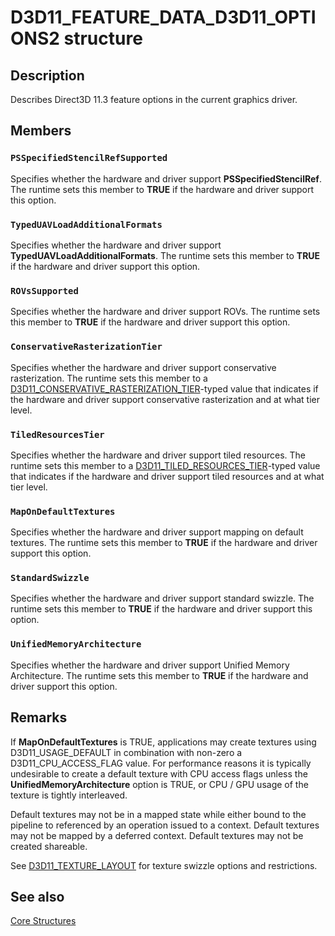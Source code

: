 # D3D11_FEATURE_DATA_D3D11_OPTIONS2 structure

## Description

Describes Direct3D 11.3 feature options in the current graphics driver.

## Members

### `PSSpecifiedStencilRefSupported`

Specifies whether the hardware and driver support **PSSpecifiedStencilRef**.
The runtime sets this member to **TRUE** if the hardware and driver support this option.

### `TypedUAVLoadAdditionalFormats`

Specifies whether the hardware and driver support **TypedUAVLoadAdditionalFormats**.
The runtime sets this member to **TRUE** if the hardware and driver support this option.

### `ROVsSupported`

Specifies whether the hardware and driver support ROVs.
The runtime sets this member to **TRUE** if the hardware and driver support this option.

### `ConservativeRasterizationTier`

Specifies whether the hardware and driver support conservative rasterization.
The runtime sets this member to a [D3D11_CONSERVATIVE_RASTERIZATION_TIER](https://learn.microsoft.com/windows/desktop/api/d3d11/ne-d3d11-d3d11_conservative_rasterization_tier)-typed value that indicates if the hardware and driver support conservative rasterization and at what tier level.

### `TiledResourcesTier`

Specifies whether the hardware and driver support tiled resources.
The runtime sets this member to a [D3D11_TILED_RESOURCES_TIER](https://learn.microsoft.com/windows/desktop/api/d3d11/ne-d3d11-d3d11_tiled_resources_tier)-typed value that indicates if the hardware and driver support tiled resources and at what tier level.

### `MapOnDefaultTextures`

Specifies whether the hardware and driver support mapping on default textures.
The runtime sets this member to **TRUE** if the hardware and driver support this option.

### `StandardSwizzle`

Specifies whether the hardware and driver support standard swizzle.
The runtime sets this member to **TRUE** if the hardware and driver support this option.

### `UnifiedMemoryArchitecture`

Specifies whether the hardware and driver support Unified Memory Architecture.
The runtime sets this member to **TRUE** if the hardware and driver support this option.

## Remarks

If **MapOnDefaultTextures** is TRUE, applications may create textures using D3D11_USAGE_DEFAULT in combination with non-zero a D3D11_CPU_ACCESS_FLAG value.
For performance reasons it is typically undesirable to create a default texture with CPU access flags unless the **UnifiedMemoryArchitecture** option is TRUE, or CPU / GPU usage of the texture is tightly interleaved.

Default textures may not be in a mapped state while either bound to the pipeline to referenced by an operation issued to a context.
Default textures may not be mapped by a deferred context.
Default textures may not be created shareable.

See [D3D11_TEXTURE_LAYOUT](https://learn.microsoft.com/windows/desktop/api/d3d11_3/ne-d3d11_3-d3d11_texture_layout) for texture swizzle options and restrictions.

## See also

[Core Structures](https://learn.microsoft.com/windows/desktop/direct3d11/d3d11-graphics-reference-d3d11-core-structures)